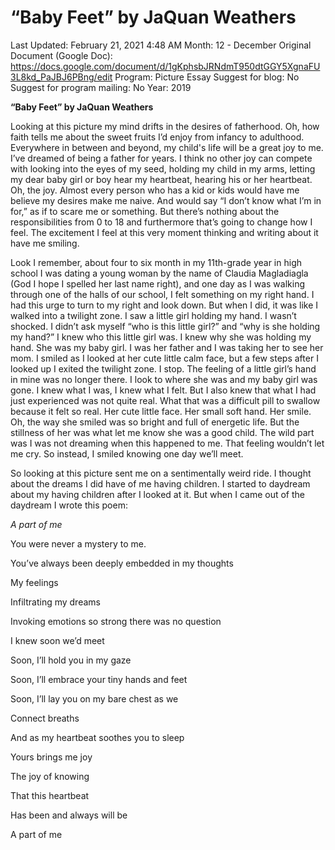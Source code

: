 # “Baby Feet” by JaQuan Weathers

Last Updated: February 21, 2021 4:48 AM
Month: 12 - December
Original Document (Google Doc): https://docs.google.com/document/d/1gKphsbJRNdmT950dtGGY5XgnaFU3L8kd_PaJBJ6PBng/edit
Program: Picture Essay
Suggest for blog: No
Suggest for program mailing: No
Year: 2019

**“Baby Feet” by JaQuan Weathers**

Looking at this picture my mind drifts in the desires of fatherhood. Oh, how faith tells me about the sweet fruits I’d enjoy from infancy to adulthood. Everywhere in between and beyond, my child's life will be a great joy to me. I’ve dreamed of being a father for years. I think no other joy can compete with looking into the eyes of my seed, holding my child in my arms, letting my dear baby girl or boy hear my heartbeat, hearing his or her heartbeat. Oh, the joy. Almost every person who has a kid or kids would have me believe my desires make me naive. And would say “I don’t know what I’m in for,” as if to scare me or something. But there’s nothing about the responsibilities from 0 to 18 and furthermore that’s going to change how I feel. The excitement I feel at this very moment thinking and writing about it have me smiling.

Look I remember, about four to six month in my 11th-grade year in high school I was dating a young woman by the name of Claudia Magladiagla (God I hope I spelled her last name right), and one day as I was walking through one of the halls of our school, I felt something on my right hand. I had this urge to turn to my right and look down. But when I did, it was like I walked into a twilight zone. I saw a little girl holding my hand. I wasn’t shocked. I didn’t ask myself “who is this little girl?” and “why is she holding my hand?” I knew who this little girl was. I knew why she was holding my hand. She was my baby girl. I was her father and I was taking her to see her mom. I smiled as I looked at her cute little calm face, but a few steps after I looked up I exited the twilight zone. I stop. The feeling of a little girl’s hand in mine was no longer there. I look to where she was and my baby girl was gone. I knew what I was, I knew what I felt. But I also knew that what I had just experienced was not quite real. What that was a difficult pill to swallow because it felt so real. Her cute little face. Her small soft hand. Her smile. Oh, the way she smiled was so bright and full of energetic life. But the stillness of her was what let me know she was a good child. The wild part was I was not dreaming when this happened to me. That feeling wouldn’t let me cry. So instead, I smiled knowing one day we’ll meet.

So looking at this picture sent me on a sentimentally weird ride. I thought about the dreams I did have of me having children. I started to daydream about my having children after I looked at it. But when I came out of the daydream I wrote this poem:

*A part of me*

You were never a mystery to me.

You’ve always been deeply embedded in my thoughts

My feelings

Infiltrating my dreams

Invoking emotions so strong there was no question

I knew soon we’d meet

Soon, I’ll hold you in my gaze

Soon, I’ll embrace your tiny hands and feet

Soon, I’ll lay you on my bare chest as we

Connect breaths

And as my heartbeat soothes you to sleep

Yours brings me joy

The joy of knowing

That this heartbeat

Has been and always will be

A part of me